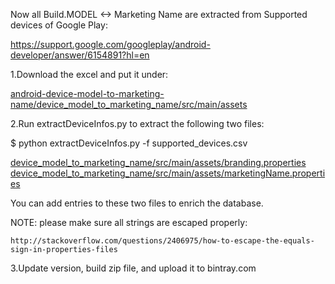 Now all Build.MODEL <-> Marketing Name are extracted from Supported devices of Google Play:

https://support.google.com/googleplay/android-developer/answer/6154891?hl=en

1.Download the excel and put it under: 

[android-device-model-to-marketing-name/device_model_to_marketing_name/src/main/assets](https://github.com/zfdang/android-device-model-to-marketing-name/blob/master/device_model_to_marketing_name/src/main/assets/)

2.Run extractDeviceInfos.py to extract the following two files:

$ python extractDeviceInfos.py -f supported_devices.csv

[device_model_to_marketing_name/src/main/assets/branding.properties](https://github.com/zfdang/android-device-model-to-marketing-name/blob/master/device_model_to_marketing_name/src/main/assets/branding.properties)
[device_model_to_marketing_name/src/main/assets/marketingName.properties](https://github.com/zfdang/android-device-model-to-marketing-name/blob/master/device_model_to_marketing_name/src/main/assets/marketingName.properties)
  
You can add entries to these two files to enrich the database.

NOTE: please make sure all strings are escaped properly: 
    
    http://stackoverflow.com/questions/2406975/how-to-escape-the-equals-sign-in-properties-files

3.Update version, build zip file, and upload it to bintray.com

